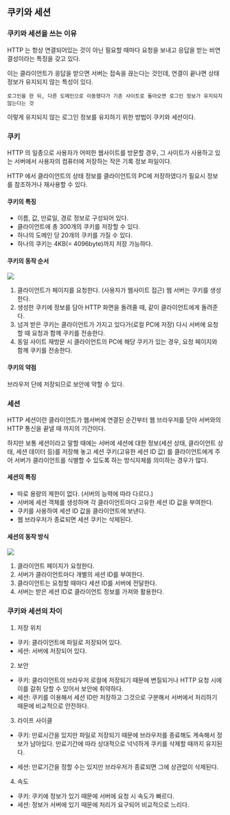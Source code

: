 ## 쿠키와 세션

### 쿠키와 세션을 쓰는 이유

HTTP 는 항상 연결되어있는 것이 아닌 필요할 때마다 요청을 보내고 응답을 받는 비연결성이라는 특징을 갖고 있다.

이는 클라이언트가 응답을 받으면 서버는 접속을 끊는다는 것인데, 연결이 끝나면 상태 정보가 유지되지 않는 특성이 있다.

```
로그인을 한 뒤, 다른 도메인으로 이동했다가 기존 사이트로 돌아오면 로그인 정보가 유지되지 않는다는 것
```

이렇게 유지되지 않는 로그인 정보를 유지하기 위한 방법이 쿠키와 세션이다.

### 쿠키

HTTP 의 일종으로 사용자가 어떠한 웹사이트를 방문할 경우, 그 사이트가 사용하고 있는 서버에서 사용자의 컴퓨터에 저장하는 작은 기록 정보 파일이다.

HTTP 에서 클라이언트의 상태 정보를 클라이언트의 PC에 저장하였다가 필요시 정보를 참조하거나 재사용할 수 있다.

#### 쿠키의 특징

- 이름, 값, 만료일, 경로 정보로 구성되어 있다.
- 클라이언트에 총 300개의 쿠키를 저장할 수 있다.
- 하나의 도메인 당 20개의 쿠키를 가질 수 있다.
- 하나의 쿠키는 4KB(= 4096byte)까지 저장 가능하다.

#### 쿠키의 동작 순서

![](https://github.com/junh0328/prepare_frontend_interview/raw/main/cs_images/4.jpg)

1. 클라이언트가 페이지를 요청한다. (사용자가 웹사이트 접근) 웹 서버는 쿠키를 생성한다.
2. 생성한 쿠키에 정보를 담아 HTTP 화면을 돌려줄 때, 같이 클라이언트에게 돌려준다.
3. 넘겨 받은 쿠키는 클라이언트가 가지고 있다가(로컬 PC에 저장) 다시 서버에 요청할 때 요청과 함께 쿠키를 전송한다.
4. 동일 사이트 재방문 시 클라이언트의 PC에 해당 쿠키가 있는 경우, 요청 페이지와 함께 쿠키를 전송한다.

#### 쿠키의 약점

브라우저 단에 저장되므로 보안에 약할 수 있다.

### 세션

HTTP 세션이란 클라이언트가 웹서버에 연결된 순간부터 웹 브라우저를 닫아 서버와의 HTTP 통신을 끝낼 때 까지의 기간이다.

하지만 보통 세션이라고 말할 때에는 서버에 세션에 대한 정보(세션 상태, 클라이언트 상태, 세션 데이터 등)를 저장해 놓고 세션 쿠키(고유한 세션 ID 값) 를 클라이언트에게 주어 서버가 클라이언트를 식별할 수 있도록 하는 방식자체를 의미하는 경우가 많다.

#### 세션의 특징

- 따로 용량의 제한이 없다. (서버의 능력에 따라 다르다.)
- 서버에 세션 객체를 생성하며 각 클라이언트마다 고유한 세션 ID 값을 부여한다.
- 쿠키를 사용하여 세션 ID 값을 클라이언트에 보낸다.
- 웹 브라우저가 종료되면 세션 쿠키는 삭제된다.

#### 세션의 동작 방식

![](https://github.com/junh0328/prepare_frontend_interview/raw/main/cs_images/5.jpg)

1. 클라이언트 페이지가 요청한다.
2. 서버가 클라이언트마다 개별의 세션 ID를 부여한다.
3. 클라이언트는 요청할 때마다 세션 ID를 서버에 전달한다.
4. 서버는 받은 세션 ID로 클라이언트 정보를 가져와 활용한다.

### 쿠키와 세션의 차이

1. 저장 위치

- 쿠키: 클라이언트에 파일로 저장되어 있다.
- 세션: 서버에 저장되어 있다.

2. 보안

- 쿠키: 클라이언트의 브라우저 로컬에 저장되기 때문에 변질되거나 HTTP 요청 시에 이를 갈취 당할 수 있어서 보안에 취약하다.
- 세션: 쿠키를 이용해서 세션 ID만 저장하고 그것으로 구분해서 서버에서 처리하기 때문에 비교적으로 안전하다.

3. 라이프 사이클

- 쿠키: 만료시간을 있지만 파일로 저장되기 때문에 브라우저를 종료해도 계속해서 정보가 남아있다. 만료기간에 따라 상대적으로 넉넉하게 쿠키를 삭제할 때까지 유지된다.

- 세션: 만료기간을 정할 수는 있지만 브라우저가 종료되면 그에 상관없이 삭제된다.

4. 속도

- 쿠키: 쿠키에 정보가 있기 때문에 서버에 요청 시 속도가 빠르다.
- 세션: 정보가 서버에 있기 때문에 처리가 요구되어 비교적으로 느리다.
